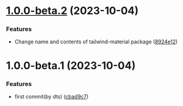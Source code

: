 # [1.0.0-beta.2](https://github.com/Udixio/tailwind-material/compare/v1.0.0-beta.1...v1.0.0-beta.2) (2023-10-04)


### Features

* Change name and contents of tailwind-material package ([8924e12](https://github.com/Udixio/tailwind-material/commit/8924e1257403cfaef1bf5c2d2ebacd2adbddb8e7))

# 1.0.0-beta.1 (2023-10-04)


### Features

* first commit(by dts) ([cbad9c7](https://github.com/Udixio/tailwind-material/commit/cbad9c784a423ed1d9c0477c7d0a991f1dbf3be7))
